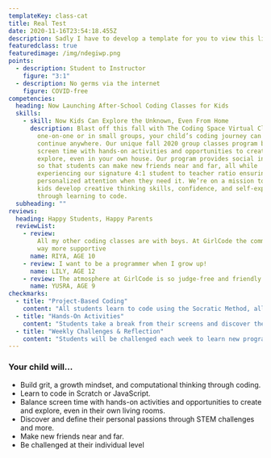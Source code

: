 ```yaml
---
templateKey: class-cat
title: Real Test
date: 2020-11-16T23:54:18.455Z
description: Sadly I have to develop a template for you to view this live as you edit.
featuredclass: true
featuredimage: /img/ndegiwp.png
points:
  - description: Student to Instructor
    figure: "3:1"
  - description: No germs via the internet
    figure: COVID-free
competencies:
  heading: Now Launching After-School Coding Classes for Kids
  skills:
    - skill: Now Kids Can Explore the Unknown, Even From Home
      description: Blast off this fall with The Coding Space Virtual Classes. Working
        one-on-one or in small groups, your child’s coding journey can now
        continue anywhere. Our unique fall 2020 group classes program balances
        screen time with hands-on activities and opportunities to create and
        explore, even in your own house. Our program provides social interaction
        so that students can make new friends near and far, all while
        experiencing our signature 4:1 student to teacher ratio ensuring
        personalized attention when they need it. We’re on a mission to help
        kids develop creative thinking skills, confidence, and self-expression
        through learning to code.
  subheading: ""
reviews:
  heading: Happy Students, Happy Parents
  reviewList:
    - review:
        All my other coding classes are with boys. At GirlCode the community is
        way more supportive
      name: RIYA, AGE 10
    - review: I want to be a programmer when I grow up!
      name: LILY, AGE 12
    - review: The atmosphere at GirlCode is so judge-free and friendly!
      name: YUSRA, AGE 9
checkmarks:
  - title: "Project-Based Coding"
    content: "All students learn to code using the Socratic Method, allowing them to develop a newfound problem-solving stamina.​​ Beginners code in Scratch, a block based programming language created by MIT. Advanced students code in JavaScript or other text-based programming languages. Students receive personalized attention and curriculum customization through experienced teachers and a 4:1 camper-to-counselor ratio. Learn more about our educational philosophy."
  - title: "Hands-On Activities"
    content: "Students take a break from their screens and discover the opportunities to create and explore that exist all around them, even in their own living rooms. Centered in the world of STEAM, activities will be derived from the fields of engineering, language arts, design, and more."
  - title: "Weekly Challenges & Reflection"
    content: "Students will be challenged each week to learn new programming techniques and stretch their minds in new ways. Each class ends with a reflection on the day's work, lessons learned, and future goals."
---
```



### Your child will...

* Build grit, a growth mindset, and computational thinking through coding.
* Learn to code in Scratch or JavaScript.
* Balance screen time with hands-on activities and opportunities to create and explore, even in their own living rooms.
* Discover and define their personal passions through STEM challenges and more.
* Make new friends near and far.
* Be challenged at their individual level
